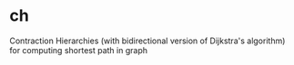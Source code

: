 # ch
Contraction Hierarchies (with bidirectional version of Dijkstra's algorithm) for computing shortest path in graph
